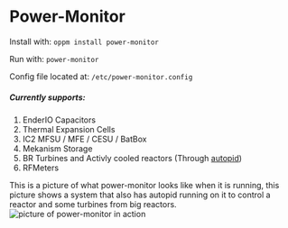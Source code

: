 # Power-Monitor
Install with: `oppm install power-monitor`

Run with: `power-monitor`

Config file located at: `/etc/power-monitor.config`

##### Currently supports:

1. EnderIO Capacitors
2. Thermal Expansion Cells
3. IC2 MFSU / MFE / CESU / BatBox
4. Mekanism Storage
5. BR Turbines and Activly cooled reactors (Through [autopid](https://github.com/OpenPrograms/SuPeRMiNoR2-Programs/tree/master/autopid))
6. RFMeters


This is a picture of what power-monitor looks like when it is running, this picture shows a system that also has autopid running on it to control a reactor and some turbines from big reactors.
![picture of power-monitor in action](http://i.imgur.com/p34tKFa.png)
